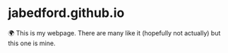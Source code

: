 # jabedford.github.io
 🌍 This is my webpage. There are many like it (hopefully not actually) but this one is mine.
